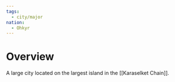 ```yaml
---
tags:
  - city/major
nation:
  - Ohkyr
---
```

# Overview
A large city located on the largest island in the [[Karaselket Chain]].